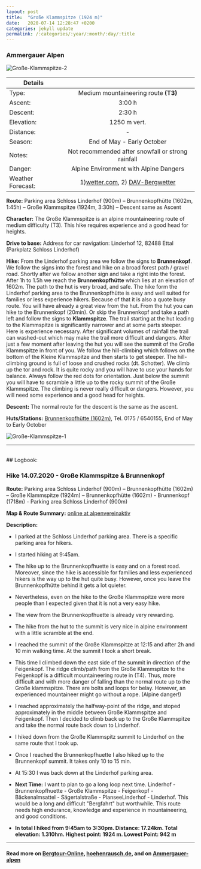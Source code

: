 ```yaml
---
layout: post
title:  "Große Klammspitze (1924 m)"
date:   2020-07-14 12:28:47 +0200
categories: jekyll update
permalink: /:categories/:year/:month/:day/:title
---
```

### Ammergauer Alpen
![Große-Klammspitze-2](/hikingblog.github.io/assets/img/hiking/Große-Klammspitze-2.jpg)



| Details       |               |
| ------------- |:-------------:|
| Type:         | Medium mountaineering route **(T3)**  |
| Ascent:       | 3:00 h        |
| Descent:      | 2:30 h        |
| Elevation:    | 1250 m vert.  |
| Distance:     | -       |
| Season:       |  End of May - Early October |
| Notes:        | Not recommended after snowfall or strong rainfall|
| Danger:       | Alpine Environment with Alpine Dangers  |
| Weather Forecast:   | 1)[wetter.com](https://www.wetter.com/deutschland/linderhof/DE0002755003.html),  2) [DAV-Bergwetter](https://www.alpenverein.de/DAV-Services/Bergwetter/Allgaeu-Karwendel-Ammergau-Zugspitze-Arlberg)|


**Route:**  Parking area Schloss Linderhof (900m) – Brunnenkopfhütte (1602m, 1:45h) – Große Klammspitze (1924m, 3:30h) – Descent same as Ascent

**Character:** The Große Klammspitze is an alpine mountaineering route of  medium difficulty (T3). This hike requires experience and a good head for heights.

**Drive to base:**
Address for car navigation: Linderhof 12, 82488 Ettal (Parkplatz Schloss Linderhof)

**Hike:**
From the Linderhof parking area we follow the signs to **Brunnenkopf**. We follow the signs into the forest and hike on a broad forest path / gravel road. Shortly after we follow another sign and take a right into the forest. After 1h to 1.5h we reach the **Brunnenkopfhütte** which lies at an elevation of 1602m. The path to the hut is very broad, and safe. The hike form the Linderhof parking area to the Brunnenkopfhütte is easy and well suited for families or less experience hikers. Because of that it is also a quote busy route. You will have already a great view from the hut.
From the hut you can hike to the Brunnenkopf (20min). Or skip the Brunnenkopf and take a path left and follow the signs to **Klammspitze**. The trail starting at the hut leading to the Klammspitze is significantly narrower and at some parts steeper. Here is experience necessary. After significant volumes of rainfall the trail can washed-out which may make the trail more difficult and dangers. After just a few moment after leaving the hut you will see the summit of the Große Klammspitze in front of you. We follow the hill-climbing which follows on the bottom of the Kleine Klammspitze and then starts to get steeper. The hill-climbing ground is full of loose and crushed rocks (dt. Schotter). We climb up the tor and rock. It is quite rocky and you will have to use your hands for balance. Always follow the red dots for orientation. Just below the summit you will have to scramble a little up to the rocky summit of the Große Klammspitze. The climbing is never really difficult or dangers. However, you will need some experience and a good head for heights.

**Descent:**
The normal route for the descent is the same as the ascent.

**Huts/Stations:** [Brunnenkopfhütte (1602m)](https://www.dav-bergland.de/brunnenkopfhuette.html), Tel. 0175 / 6540155, End of May to Early October


![Große-Klammspitze-1](/hikingblog.github.io/assets/img/hiking/Große-Klammspitze-1.jpg)

-------
<br>
## Logbook:

### Hike 14.07.2020 - Große Klammspitze & Brunnenkopf
**Route:**  Parking area Schloss Linderhof (900m) – Brunnenkopfhütte (1602m) – Große Klammspitze (1924m) – Brunnenkopfhütte (1602m) - Brunnenkopf (1718m) - Parking area Schloss Linderhof (900m)

**Map & Route Summary:**   [online at alpenvereinaktiv](https://www.alpenvereinaktiv.com/de/tour/14.07.2020-grosse-klammspitze/178679717/?share=%7Eznjv7usa%244ossmagn)

**Description:**
- I parked at the Schloss Linderhof parking area. There is a specific parking area for hikers.
- I started hiking at 9:45am.
- The hike up to the Brunnenkopfhuette is easy and on a forest road. Moreover, since the hike is accessible for families and less experienced hikers is the way up to the hut quite busy. However, once you leave the Brunnenkopfhütte behind it gets a lot quieter.
- Nevertheless, even on the hike to the Große Klammspitze were more people than I expected given that it is not a very easy hike.
- The view from the Brunnenkopfhuette is already very rewarding.
- The hike from the hut to the summit is very nice in alpine environment with a little scramble at the end.
- I reached the summit of the Große Klammspitze at 12:15 and after 2h and 10 min walking time. At the summit I took a short break.
- This time I climbed down the east side of the summit in direction of the Feigenkopf. The ridge climb/path from the Große Klammspitze to the Feigenkopf is a difficult mountaineering route in (T4). Thus, more difficult and with more danger of falling than the normal route up to the Große klammspitze. There are bolts and loops for belay. However, an experienced mountaineer might go without a rope. (Alpine danger!)
- I reached approximately the halfway-point of the ridge, and stoped approximately in the middle between Große Klammspitze and Feigenkopf. Then I decided to climb back up to the Große Klammspitze and take the normal route back down to Linderhof.
- I hiked down from the Große Klammspitz summit to Linderhof on the same route that I took up.
- Once I reached the Brunnenkopfhuette I also hiked up to the Brunnenkopf summit. It takes only 10 to 15 min.
- At 15:30 I was back down at the Linderhof parking area.

- **Next Time:** I want to plan to go a long loop next time. Linderhof - Brunnenkopfhuette - Große Klammspitze - Feigenkopf - Bäckenalmsattel - Sägertalstraße - PlanseeLinderhof - Linderhof. This would be a long and difficult "Bergfahrt" but worthwhile. This route needs high endurance, knowledge and experience in mountaineering, and good conditions.


- **In total I hiked from 9:45am to 3:30pm. Distance: 17.24km. Total elevation: 1.310hm. Highest point: 1924 m. Lowest Point: 942 m**


---

#### Read more on [Bergtour-Online](https://www.bergtour-online.de/bergtouren/bergwanderungen/mittel/grosse-klammspitze/), [hoehenrausch.de](https://www.hoehenrausch.de/berge/klammspitze/), and on [Ammergauer-alpen](https://www.ammergauer-alpen.de/Media/Touren/Bergtour-Grosse-Klammspitze)
